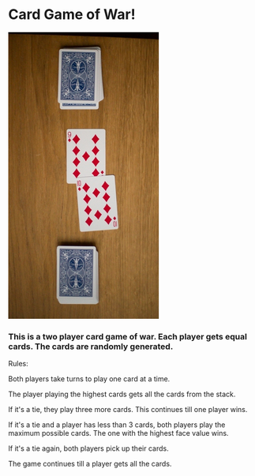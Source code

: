 # Card Game of War!



![Maze](images/CardWar.jpg)


### This is a two player card game of war. Each player gets equal cards. The cards are randomly generated. 


Rules:

Both players take turns to play one card at a time.

The player playing the highest cards gets all the cards from the stack.

If it's a tie, they play three more cards. This continues till one player wins.

If it's a tie and a player has less than 3 cards, both players play the maximum possible cards. The one with the highest face value wins.

If it's a tie again, both players pick up their cards.

The game continues till a player gets all the cards.
